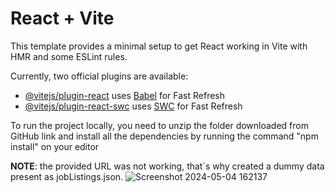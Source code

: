 # React + Vite

This template provides a minimal setup to get React working in Vite with HMR and some ESLint rules.

Currently, two official plugins are available:

- [@vitejs/plugin-react](https://github.com/vitejs/vite-plugin-react/blob/main/packages/plugin-react/README.md) uses [Babel](https://babeljs.io/) for Fast Refresh
- [@vitejs/plugin-react-swc](https://github.com/vitejs/vite-plugin-react-swc) uses [SWC](https://swc.rs/) for Fast Refresh


To run the project locally, you need to unzip the folder downloaded from GitHub link
and install all the dependencies by running the command "npm install" on your editor

**NOTE**: the provided URL was not working, that`s why created a dummy data present as jobListings.json.
![Screenshot 2024-05-04 162137](https://github.com/awdhesh-student/jobListing/assets/69105355/189d25d9-1685-4151-a7b9-b1fa756a7d80)
